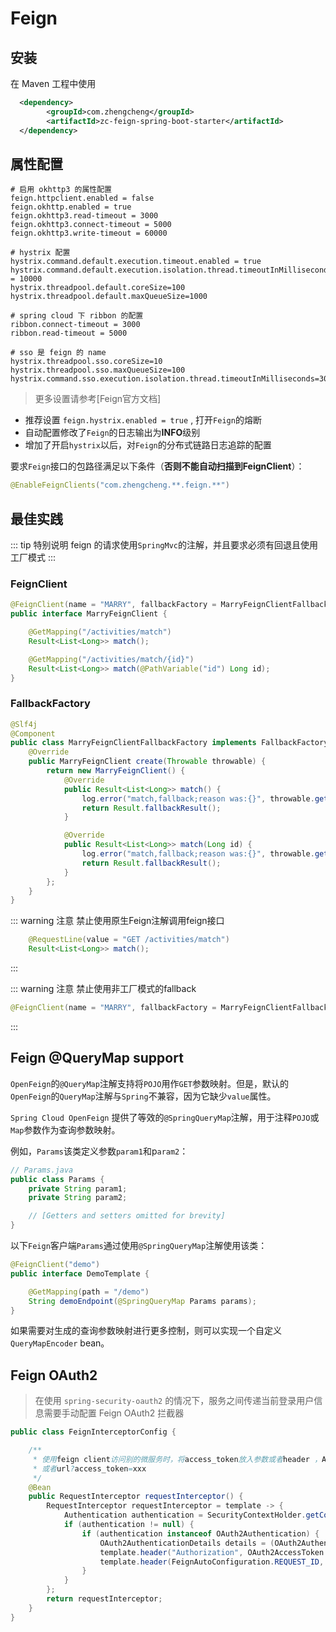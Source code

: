 # Feign

## 安装

在 Maven 工程中使用

```xml
  <dependency>
        <groupId>com.zhengcheng</groupId>
        <artifactId>zc-feign-spring-boot-starter</artifactId>
  </dependency>
```

## 属性配置

```properties
# 启用 okhttp3 的属性配置
feign.httpclient.enabled = false
feign.okhttp.enabled = true
feign.okhttp3.read-timeout = 3000
feign.okhttp3.connect-timeout = 5000
feign.okhttp3.write-timeout = 60000

# hystrix 配置
hystrix.command.default.execution.timeout.enabled = true
hystrix.command.default.execution.isolation.thread.timeoutInMilliseconds = 10000
hystrix.threadpool.default.coreSize=100
hystrix.threadpool.default.maxQueueSize=1000

# spring cloud 下 ribbon 的配置
ribbon.connect-timeout = 3000
ribbon.read-timeout = 5000
 
# sso 是 feign 的 name
hystrix.threadpool.sso.coreSize=10
hystrix.threadpool.sso.maxQueueSize=100
hystrix.command.sso.execution.isolation.thread.timeoutInMilliseconds=3000
```

> 更多设置请参考[Feign官方文档]

- 推荐设置 `feign.hystrix.enabled = true` , 打开`Feign`的熔断
- 自动配置修改了`Feign`的日志输出为**INFO**级别
- 增加了开启`hystrix`以后，对`Feign`的分布式链路日志追踪的配置

要求`Feign`接口的包路径满足以下条件（**否则不能自动扫描到FeignClient**）：
```java
@EnableFeignClients("com.zhengcheng.**.feign.**")
```

## 最佳实践

::: tip 特别说明
 feign 的请求使用`SpringMvc`的注解，并且要求必须有回退且使用工厂模式
:::

### FeignClient

```java
@FeignClient(name = "MARRY", fallbackFactory = MarryFeignClientFallbackFactory.class)
public interface MarryFeignClient {

    @GetMapping("/activities/match")
    Result<List<Long>> match();

    @GetMapping("/activities/match/{id}")
    Result<List<Long>> match(@PathVariable("id") Long id);
}
```

### FallbackFactory

```java
@Slf4j
@Component
public class MarryFeignClientFallbackFactory implements FallbackFactory<MarryFeignClient> {
    @Override
    public MarryFeignClient create(Throwable throwable) {
        return new MarryFeignClient() {
            @Override
            public Result<List<Long>> match() {
                log.error("match,fallback;reason was:{}", throwable.getMessage(), throwable);
                return Result.fallbackResult();
            }

            @Override
            public Result<List<Long>> match(Long id) {
                log.error("match,fallback;reason was:{}", throwable.getMessage(), throwable);
                return Result.fallbackResult();
            }
        };
    }
}
```

::: warning 注意
禁止使用原生Feign注解调用feign接口
```java
    @RequestLine(value = "GET /activities/match")
    Result<List<Long>> match();
```
:::

::: warning 注意
禁止使用非工厂模式的fallback
```java
@FeignClient(name = "MARRY", fallbackFactory = MarryFeignClientFallback.class)
```
:::

## Feign @QueryMap support

`OpenFeign`的`@QueryMap`注解支持将`POJO`用作`GET`参数映射。但是，默认的`OpenFeign`的`QueryMap`注解与`Spring`不兼容，因为它缺少`value`属性。

`Spring Cloud OpenFeign` 提供了等效的`@SpringQueryMap`注解，用于注释`POJO`或`Map`参数作为查询参数映射。

例如，`Params`该类定义参数`param1`和p`aram2`：
```java
// Params.java
public class Params {
    private String param1;
    private String param2;

    // [Getters and setters omitted for brevity]
}
```
以下`Feign`客户端`Params`通过使用`@SpringQueryMap`注解使用该类：
```java
@FeignClient("demo")
public interface DemoTemplate {

    @GetMapping(path = "/demo")
    String demoEndpoint(@SpringQueryMap Params params);
}
```

如果需要对生成的查询参数映射进行更多控制，则可以实现一个自定义`QueryMapEncoder` bean。


## Feign OAuth2

> 在使用 `spring-security-oauth2` 的情况下，服务之间传递当前登录用户信息需要手动配置 Feign OAuth2 拦截器

```java
public class FeignInterceptorConfig {

    /**
     * 使用feign client访问别的微服务时，将access_token放入参数或者header ，Authorization:Bearer xxx
     * 或者url?access_token=xxx
     */
    @Bean
    public RequestInterceptor requestInterceptor() {
        RequestInterceptor requestInterceptor = template -> {
            Authentication authentication = SecurityContextHolder.getContext().getAuthentication();
            if (authentication != null) {
                if (authentication instanceof OAuth2Authentication) {
                    OAuth2AuthenticationDetails details = (OAuth2AuthenticationDetails) authentication.getDetails();
                    template.header("Authorization", OAuth2AccessToken.BEARER_TYPE + " " + details.getTokenValue());
                    template.header(FeignAutoConfiguration.REQUEST_ID, IdUtil.fastSimpleUUID());
                }
            }
        };
        return requestInterceptor;
    }
}
```


